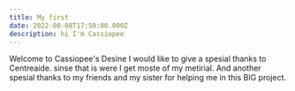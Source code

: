 ```yaml
---
title: My first
date: 2022-08-08T17:50:00.000Z
description: hi I'm Cassiopee
---
```

Welcome to Cassiopee's Desine I would like to give a spesial thanks to Centreaide. sinse that is were I get moste of my metirial. And another spesial thanks to my friends and my sister for helping me in this BIG project.